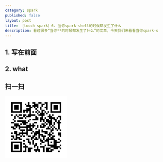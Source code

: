 ```yaml
---
category: spark
published: false
layout: post
title: ［touch spark］6. 当你spark-shell的时候都发生了什么
description: 看过很多“当你**的时候都发生了什么”的文章，今天我们来看看当你spark-shell的时候否发生了什么~~  
---  
```



##   
## 1. 写在前面  



## 2. what  





## 扫一扫     

![2014-12-15-kernel-of-spark-shell.md](../../images/share/2014-12-15-kernel-of-spark-shell.md.jpg)